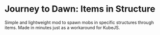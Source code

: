 # Journey to Dawn: Items in Structure

Simple and lightweight mod to spawn mobs in specific structures through items. Made in minutes just as a workaround for KubeJS.
